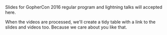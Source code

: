 Slides for GopherCon 2016 regular program and lightning talks will accepted here.

When the videos are processed, we'll create a tidy table with a link to the slides and videos too.  Because we care about you like that.


